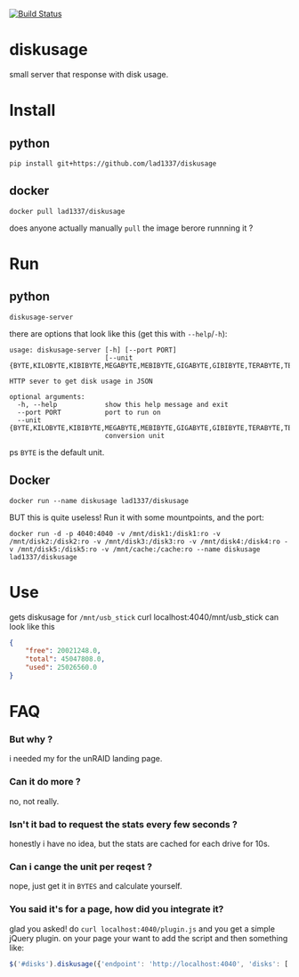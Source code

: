 [![Build Status](https://travis-ci.org/lad1337/diskusage.svg?branch=master)](https://travis-ci.org/lad1337/diskusage)

# diskusage
small server that response with disk usage.


# Install
## python
	pip install git+https://github.com/lad1337/diskusage
## docker
	docker pull lad1337/diskusage

does anyone actually manually `pull` the image berore runnning it ?

# Run
## python
	diskusage-server
there are options that look like this (get this with `--help`/`-h`):

```
usage: diskusage-server [-h] [--port PORT]
                        [--unit {BYTE,KILOBYTE,KIBIBYTE,MEGABYTE,MEBIBYTE,GIGABYTE,GIBIBYTE,TERABYTE,TEBIBYTE}]

HTTP sever to get disk usage in JSON

optional arguments:
  -h, --help            show this help message and exit
  --port PORT           port to run on
  --unit {BYTE,KILOBYTE,KIBIBYTE,MEGABYTE,MEBIBYTE,GIGABYTE,GIBIBYTE,TERABYTE,TEBIBYTE}
                        conversion unit
```
ps `BYTE` is the default unit.

## Docker
	docker run --name diskusage lad1337/diskusage
BUT this is quite useless!
Run it with some mountpoints, and the port:

	docker run -d -p 4040:4040 -v /mnt/disk1:/disk1:ro -v /mnt/disk2:/disk2:ro -v /mnt/disk3:/disk3:ro -v /mnt/disk4:/disk4:ro -v /mnt/disk5:/disk5:ro -v /mnt/cache:/cache:ro --name diskusage lad1337/diskusage

# Use
gets diskusage for `/mnt/usb_stick`
	curl localhost:4040/mnt/usb_stick
can look like this

```json
{
    "free": 20021248.0,
    "total": 45047808.0,
    "used": 25026560.0
}
```
# FAQ
### But why ?
i needed my for the unRAID landing page.
### Can it do more ?
no, not really.
### Isn't it bad to request the stats every few seconds ?
honestly i have no idea, but the stats are cached for each drive for 10s.
### Can i cange the unit per reqest ?
nope, just get it in `BYTES` and calculate yourself.
### You said it's for a page, how did you integrate it?
glad you asked! do `curl localhost:4040/plugin.js` and you get a simple jQuery plugin.
on your page your want to add the script and then something like:

```javascript
$('#disks').diskusage({'endpoint': 'http://localhost:4040', 'disks': ['disk1', 'disk2', 'cache']})
```